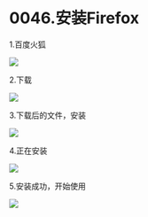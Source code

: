 # 0046.安装Firefox

1.百度火狐

![](https://my-markdown-picgo.oss-cn-shenzhen.aliyuncs.com/img/20200502183811.png)

2.下载

![](https://my-markdown-picgo.oss-cn-shenzhen.aliyuncs.com/img/20200502183824.png)

3.下载后的文件，安装

![](https://my-markdown-picgo.oss-cn-shenzhen.aliyuncs.com/img/20200502183855.png)

4.正在安装

![](https://my-markdown-picgo.oss-cn-shenzhen.aliyuncs.com/img/20200502183920.png)

5.安装成功，开始使用

![](https://my-markdown-picgo.oss-cn-shenzhen.aliyuncs.com/img/20200502183934.png)
